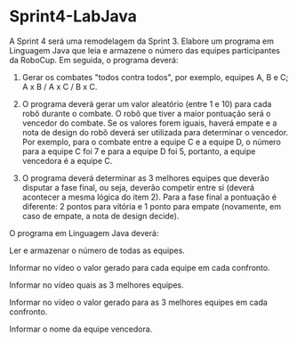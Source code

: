 # Sprint4-LabJava
A Sprint 4 será uma remodelagem da Sprint 3. Elabore um programa em Linguagem Java que leia e armazene o número das equipes participantes da RoboCup. Em seguida, o programa deverá:

1. Gerar os combates "todos contra todos", por exemplo, equipes A, B e C; A x B / A x C / B x C.  

2. O programa deverá gerar um valor aleatório (entre 1 e 10) para cada robô durante o combate. O robô que tiver a maior pontuação será o vencedor do combate. Se os valores forem iguais, haverá empate e a nota de design do robô deverá ser utilizada para determinar o vencedor. Por exemplo, para o combate entre a equipe C e a equipe D, o número para a equipe C foi 7 e para a equipe D foi 5, portanto, a equipe vencedora é a equipe C.

3. O programa deverá determinar as 3 melhores equipes que deverão disputar a fase final, ou seja, deverão competir entre si (deverá acontecer a mesma lógica do item 2). Para a fase final a pontuação é diferente: 2 pontos para vitória e 1 ponto para empate (novamente, em caso de empate, a nota de design decide).

O programa em Linguagem Java deverá:

Ler e armazenar o número de todas as equipes.

Informar no vídeo o valor gerado para cada equipe em cada confronto.

Informar no vídeo quais as 3 melhores equipes.

Informar no vídeo o valor gerado para as 3 melhores equipes em cada confronto.

Informar o nome da equipe vencedora.

